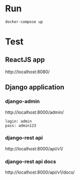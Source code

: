 # Run

```bash
docker-compose up
```

# Test

## ReactJS app
http://localhost:8080/

## Django application

### django-admin

http://localhost:8000/admin/

```
login: admin
pass: admin123
```

### django-rest api

http://localhost:8000/api/v1/

### django-rest api docs

http://localhost:8000/api/v1/docs/